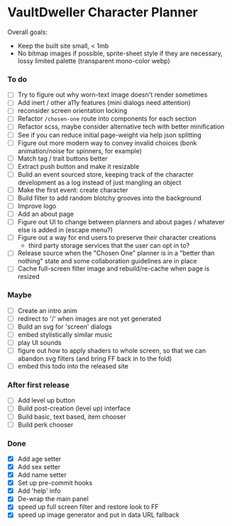 # VaultDweller Character Planner

Overall goals:

- Keep the built site small, < 1mb
- No bitmap images if possible, sprite-sheet style if they are necessary, lossy limited palette (transparent mono-color webp)

### To do

- [ ] Try to figure out why worn-text image doesn't render sometimes
- [ ] Add inert / other a11y features (mini dialogs need attention)
- [ ] reconsider screen orientation locking
- [ ] Refactor `/chosen-one` route into components for each section
- [ ] Refactor scss, maybe consider alternative tech with better minification
- [ ] See if you can reduce initial page-weight via help json splitting
- [ ] Figure out more modern way to convey invalid choices (bonk animation/noise for spinners, for example)
- [ ] Match tag / trait buttons better
- [ ] Extract push button and make it resizable
- [ ] Build an event sourced store, keeping track of the character development as a log instead of just mangling an object
- [ ] Make the first event: create character
- [ ] Build filter to add random blotchy grooves into the background
- [ ] Improve logo
- [ ] Add an about page
- [ ] Figure out UI to change between planners and about pages / whatever else is added in (escape menu?)
- [ ] Figure out a way for end users to preserve their character creations
  - third party storage services that the user can opt in to?
- [ ] Release source when the "Chosen One" planner is in a "better than nothing" state and some collaboration guidelines are in place
- [ ] Cache full-screen filter image and rebuild/re-cache when page is resized

### Maybe

- [ ] Create an intro anim
- [ ] redirect to '/' when images are not yet generated
- [ ] Build an svg for 'screen' dialogs
- [ ] embed stylistically similar music
- [ ] play UI sounds
- [ ] figure out how to apply shaders to whole screen, so that we can abandon svg filters (and bring FF back in to the fold)
- [ ] embed this todo into the released site

### After first release

- [ ] Add level up button
- [ ] Build post-creation (level up) interface
- [ ] Build basic, text based, item chooser
- [ ] Build perk chooser

### Done

- [x] Add age setter
- [x] Add sex setter
- [x] Add name setter
- [x] Set up pre-commit hooks
- [x] Add 'help' info
- [x] De-wrap the main panel
- [x] speed up full screen filter and restore look to FF
- [x] speed up image generator and put in data URL fallback
